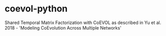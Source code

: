 # coevol-python
Shared Temporal Matrix Factorization with CoEVOL as described in Yu et al. 2018 - 'Modeling CoEvolution Across Multiple Networks'

